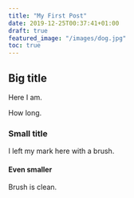 ```yaml
---
title: "My First Post"
date: 2019-12-25T00:37:41+01:00
draft: true
featured_image: "/images/dog.jpg"
toc: true
---
```


## Big title

Here I am.

How long.

### Small title

I left my mark here with a brush.

#### Even smaller

Brush is clean.
